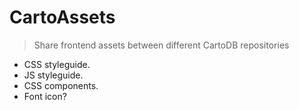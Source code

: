 # CartoAssets

> Share frontend assets between different CartoDB repositories


- CSS styleguide.
- JS styleguide.
- CSS components.
- Font icon?
